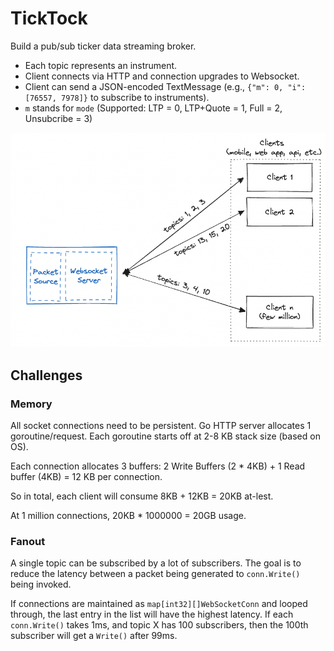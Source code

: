# TickTock

Build a pub/sub ticker data streaming broker.

- Each topic represents an instrument.
- Client connects via HTTP and connection upgrades to Websocket.
- Client can send a JSON-encoded TextMessage (e.g., `{"m": 0, "i": [76557, 7978]}` to subscribe to instruments).
- `m` stands for `mode` (Supported: LTP = 0, LTP+Quote = 1, Full = 2, Unsubcribe = 3) 

![Architecture](./arch.png)


## Challenges

### Memory

All socket connections need to be persistent. Go HTTP server allocates 1 goroutine/request. Each goroutine starts off at 2-8 KB stack size (based on OS).

Each connection allocates 3 buffers: 2 Write Buffers (2 * 4KB) + 1 Read buffer (4KB) = 12 KB per connection.

So in total, each client will consume 8KB + 12KB = 20KB at-lest.

At 1 million connections, 20KB * 1000000 = 20GB usage.

### Fanout

A single topic can be subscribed by a lot of subscribers. The goal is to reduce the latency between a packet being generated to `conn.Write()` being invoked.

If connections are maintained as `map[int32][]WebSocketConn` and looped through, the last entry in the list will have the highest latency. If each `conn.Write()` takes 1ms, and topic X has 100 subscribers, then the 100th subscriber will get a `Write()` after 99ms.